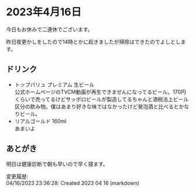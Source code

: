 # 2023年4月16日

今日もお休みで二連休でございます。

昨日夜更かしをしたので14時とかに起きましたが掃除はできたのでよしとします。

## ドリンク

- トップバリュ プレミアム 生ビール  
公式ホームページのTVCM動画が再生できませんになってるビール。170円くらいで売ってるけどサッポロビールが製造してるちゃんと酒税法上ビール区分の飲み物。僕はあまり好きな味ではなかったけど発泡酒と比べるとかなりビール。
- リアルゴールド 160ml  
あまいよ

## あとがき

明日は健康診断で朝も早いので早く寝ます。

変更履歴:  
04/16/2023 23:36:28: Created 2023 04 16 (markdown)  
